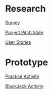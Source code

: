 Research
========

[Survey](https://docs.google.com/spreadsheets/d/1COoGTv2o56U-MbDmM6HbfVEYMZOXbUYuDQfBZTQ6Zl4/edit#gid=2097958137)

[Project Pitch Slide](https://docs.google.com/presentation/d/1RpSLanVuy69-HGnj_6fgL3lEXEgsA_-PiQ1lWWpJ-uU/edit?usp=sharing)

[User Stories](https://github.com/jrondina/Project-4-Portfolio-Project/blob/master/UserStories.md)

Prototype
=========

[Practice Activity](https://marvelapp.com/7gab786/screen/14894351)

[BlackJack Activity](https://marvelapp.com/7gab786/screen/14894967)
